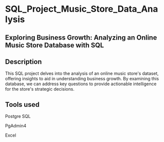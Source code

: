 # SQL_Project_Music_Store_Data_Analysis

## Exploring Business Growth: Analyzing an Online Music Store Database with SQL

## Description
This SQL project delves into the analysis of an online music store's dataset, offering insights to aid in understanding business growth. By examining this database, we can address key questions to provide actionable intelligence for the store's strategic decisions.

## Tools used
Postgre SQL

PgAdmin4

Excel
